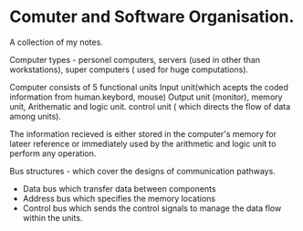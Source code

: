 # Comuter and Software Organisation.
A collection of my notes.


Computer types - personel computers, servers (used in other than workstations), super computers ( used for huge computations).

Computer consists of 5 functional units 
Input unit(which acepts the coded information from human.keybord, mouse)
Output unit (monitor), memory unit, Arithematic and logic unit. control unit ( which directs the flow of data among units).

The information recieved is either stored in the computer's memory for lateer reference or immediately used by the arithmetic and logic unit to perform any operation. 

Bus structures - which cover the designs of communication pathways.
* Data bus which transfer data between components
* Address bus which specifies the memory locations
* Control bus which sends the control signals to manage the data flow within the units.  
